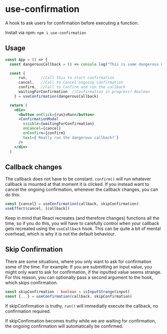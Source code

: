 # use-confirmation

A hook to ask users for confirmation before executing a function. 

Install via npm: `npm i use-confirmation`

## Usage

```jsx
const App = () => {
  const dangerousCallback = () => console.log("This is some dangerous Code");

  const { 
      run,      //Call this to start confirmation
      cancel,   //Call to Cancel ongoing confirmation
      confirm,  //Call to Confirm and run the callback
      waitingForConfirmation  //Confirmation in progress? Boolean
    } = useConfirmation(dangerousCallback)

  return (
    <div>
      <button onClick={run}>Run</button>
      <ConfirmationModal 
        visible={waitingForConfirmation}
        onCancel={cancel} 
        onConfirm={confirm} 
        text={`Really run the dangerous callback?`}
      />
    </div>
  )
```

## Callback changes
The callback does not have to be constant. `confirm()` will run whatever callback is mounted at that moment it is clicked. If you instead want to cancel the ongoing confirmation, whenever the callback changes, you can do this:

```ts
const {cancel} = useConfirmation(callback, skipConfirmation)
useEffect(cancel, [callback])
```

Keep in mind that React recreates (and therefore changes) functions all the time, so if you do this, you will have to carefully control when your callback gets recreated using the `useCallback` hook. This can be quite a bit of mental overhead, which is why it is not the default behaviour. 

## Skip Confirmation
There are some situations, where you only want to ask for confirmation some of the time. For example: If you are submitting an input value, you might only want to ask for confirmation, if the inputted value seems strange. For this reason, you can optionally pass a second argument to the hook, which skips confirmation.

```ts
const skipConfirmation : boolean = isInputStrange(input)
const {...} = useConfirmation(callback, skipConfirmation)
```

If skipConfirmation is truthy, `run()` will immediatly execute the callback, no confirmation required.

If skipConfirmation becomes truthy while we are waiting for confirmation, the ongoing confirmation will automatically be confirmed.